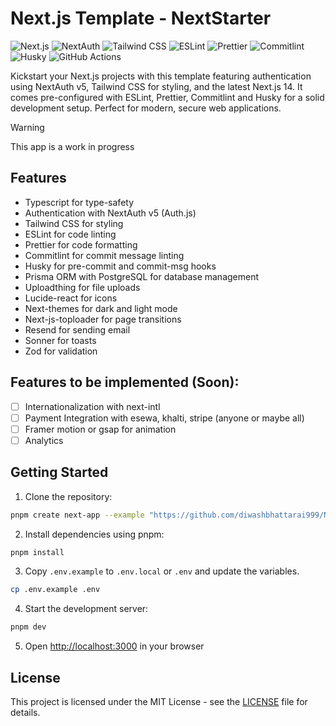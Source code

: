 # Next.js Template - NextStarter

![Next.js](https://img.shields.io/badge/Next.js-14-green)
![NextAuth](https://img.shields.io/badge/NextAuth-v5-blue)
![Tailwind CSS](https://img.shields.io/badge/Tailwind%20CSS-3.0-blueviolet)
![ESLint](https://img.shields.io/badge/ESLint-Configured-yellow)
![Prettier](https://img.shields.io/badge/Prettier-Configured-lightgrey)
![Commitlint](https://img.shields.io/badge/Commitlint-Configured-orange)
![Husky](https://img.shields.io/badge/Husky-Configured-red)
![GitHub Actions](https://img.shields.io/badge/GitHub%20Actions-Configured-success)

Kickstart your Next.js projects with this template featuring authentication using NextAuth v5, Tailwind CSS for styling, and the latest Next.js 14. It comes pre-configured with ESLint, Prettier, Commitlint and Husky for a solid development setup. Perfect for modern, secure web applications.

> [!WARNING]  
> This app is a work in progress

## Features

- Typescript for type-safety
- Authentication with NextAuth v5 (Auth.js)
- Tailwind CSS for styling
- ESLint for code linting
- Prettier for code formatting
- Commitlint for commit message linting
- Husky for pre-commit and commit-msg hooks
- Prisma ORM with PostgreSQL for database management
- Uploadthing for file uploads
- Lucide-react for icons
- Next-themes for dark and light mode
- Next-js-toploader for page transitions
- Resend for sending email
- Sonner for toasts
- Zod for validation

## Features to be implemented (Soon):

- [ ] Internationalization with next-intl
- [ ] Payment Integration with esewa, khalti, stripe (anyone or maybe all)
- [ ] Framer motion or gsap for animation
- [ ] Analytics

## Getting Started

1. Clone the repository:

```sh
pnpm create next-app --example "https://github.com/diwashbhattarai999/NextStarter"
```

2. Install dependencies using pnpm:

```sh
pnpm install
```

3. Copy `.env.example` to `.env.local` or `.env` and update the variables.

```sh
cp .env.example .env
```

4. Start the development server:

```sh
pnpm dev
```

5. Open [http://localhost:3000](http://localhost:3000) in your browser

## License

This project is licensed under the MIT License - see the [LICENSE](LICENSE) file for details.

